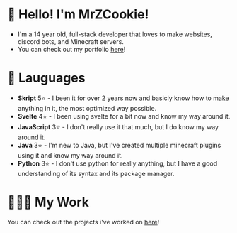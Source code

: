 # 👋 Hello! I'm MrZCookie!

- I'm a 14 year old, full-stack developer that loves to make websites, discord bots, and Minecraft servers.
- You can check out my portfolio [here](https://mrzcookie.dev/)!

# 📄 Lauguages

- **Skript** 5⭐ - I been it for over 2 years now and basicly know how to make anything in it, the most optimized way possible.
- **Svelte** 4⭐ - I been using svelte for a bit now and know my way around it.
- **JavaScript** 3⭐ - I don't really use it that much, but I do know my way around it.
- **Java** 3⭐ - I'm new to Java, but I've created multiple minecraft plugins using it and know my way around it.
- **Python** 3⭐ - I don't use python for really anything, but I have a good understanding of its syntax and its package manager.

# 👨🏼‍💻 My Work
You can check out the projects i've worked on [here](https://mrzcookie.dev/projects)!
